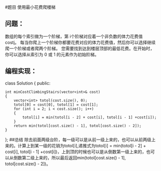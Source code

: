 #题目
使用最小花费爬楼梯
## 问题： 
数组的每个索引做为一个阶梯，第 i个阶梯对应着一个非负数的体力花费值 cost[i](索引从0开始)。
每当你爬上一个阶梯你都要花费对应的体力花费值，然后你可以选择继续爬一个阶梯或者爬两个阶梯。
您需要找到达到楼层顶部的最低花费。在开始时，你可以选择从索引为 0 或 1 的元素作为初始阶梯。
## 编程实现：
class Solution {
public:

    int minCostClimbingStairs(vector<int>& cost) 
    {
        vector<int> totol(cost.size(), 0);
        totol[0] = cost[0], totol[1] = cost[1];
        for (int i = 2; i < cost.size(); i++) 
        {
            totol[i] = min(totol[i - 2] + cost[i], totol[i - 1] +cost[i]);
        }
        return min(totol[cost.size() - 1], totol[cost.size() - 2]);
    }
};
##总结
除去前面两级台阶，每一级可以是从前一级上来的，也可以从前两级上来的。计算上到某一级的花销为totol[i],递推式为totol[i] = min(totol[i - 2] + cost[i], totol[i - 1] +cost[i])，上到顶的时候也可以是从倒数第一级上来的，也可以从倒数第二级上来的，所以最后返回min(totol[cost.size() - 1], totol[cost.size() - 2])。 